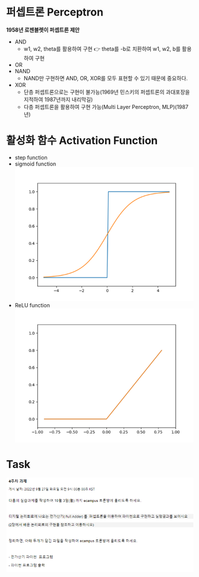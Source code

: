 # 퍼셉트론 Perceptron
**1958년 로젠블렛이 퍼셉트론 제안**
* AND
  * w1, w2, theta를 활용하여 구현 👉 theta를 -b로 치환하여 w1, w2, b를 활용하여 구현
* OR
* NAND
  * NAND만 구현하면 AND, OR, XOR를 모두 표현할 수 있기 때문에 중요하다.
* XOR
  * 단층 퍼셉트론으로는 구현이 불가능(1969년 민스키의 퍼셉트론의 과대포장을 지적하여 1987년까지 내리막길)
  * 다층 퍼셉트론을 활용하여 구현 가능(Multi Layer Perceptron, MLP)(1987년)

# 활성화 함수 Activation Function
* step function
* sigmoid function
![](step_sig_plot.png)
* ReLU function
![](ReLU.png)

# Task
![img.png](img.png)
